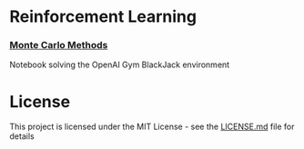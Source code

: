 # Reinforcement Learning

### [Monte Carlo Methods](https://github.com/fernandofsilva/Reinforcement_Learning/blob/main/notebooks/monte_carlo.ipynb)
Notebook solving the OpenAI Gym BlackJack environment


# License
This project is licensed under the MIT License - see the [LICENSE.md](LICENSE.md) file for details
